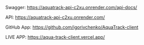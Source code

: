 Swagger: https://aquatrack-api-c2xu.onrender.com/api-docs/

API: https://aquatrack-api-c2xu.onrender.com/

GitHub App: https://github.com/igorivchenko/AquaTrack-client

LIVE APP: https://aqua-track-client.vercel.app/
